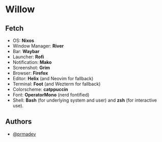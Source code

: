 # Willow

## Fetch
- OS: **Nixos**
- Window Manager: **River**
- Bar: **Waybar**
- Launcher: **Rofi**
- Notification: **Mako**
- Screenshot: **Grim**
- Browser: **Firefox** 
- Editor: **Helix** (and Neovim for fallback)
- Terminal: **Foot** (and Wezterm for fallback) 
- Colorscheme: **catppuccin**
- Font: **OperatorMono** (nerd fontified)
- Shell: **Bash** (for underlying system and user) and **zsh** (for interactive use).

## Authors

- [@prmadev](https://www.github.com/prmadev)

